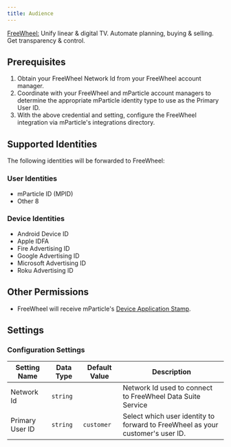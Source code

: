 ```yaml
---
title: Audience
---
```


[FreeWheel:](https://ds.freewheel.tv/) Unify linear & digital TV. Automate planning, buying & selling. Get transparency & control.

## Prerequisites

1. Obtain your FreeWheel Network Id from your FreeWheel account manager.
2. Coordinate with your FreeWheel and mParticle account managers to determine the appropriate mParticle identity type to use as the Primary User ID. 
3. With the above credential and setting, configure the FreeWheel integration via mParticle's integrations directory.

## Supported Identities

The following identities will be forwarded to FreeWheel:

### User Identities

* mParticle ID (MPID)
* Other 8

### Device Identities

* Android Device ID 
* Apple IDFA
* Fire Advertising ID
* Google Advertising ID
* Microsoft Advertising ID
* Roku Advertising ID

## Other Permissions

* FreeWheel will receive mParticle's [Device Application Stamp](/developers/partners/firehose/#device-application-stamp).

## Settings

### Configuration Settings

Setting Name | Data Type | Default Value | Description
|---|---|---|---|
| Network Id | `string` |  <unset> |  Network Id used to connect to FreeWheel Data Suite Service |
| Primary User ID |  `string` | `customer` | Select which user identity to forward to FreeWheel as your customer's user ID. |
